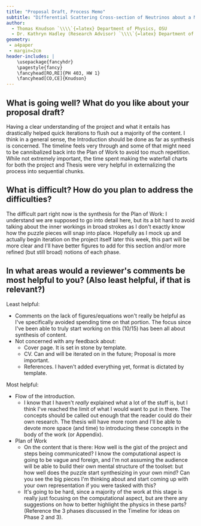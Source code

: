 ```yaml
---
title: "Proposal Draft, Process Memo"
subtitle: "Differential Scattering Cross-section of Neutrinos about a Massive Object (Working Title)"
author:
  - Thomas Knudson `\\\\`{=latex} Department of Physics, OSU
  - Dr. Kathryn Hadley (Research Advisor) `\\\\`{=latex} Department of Physics, OSU
geometry:
 - a4paper
 - margin=2cm
header-includes: |
    \usepackage{fancyhdr}
    \pagestyle{fancy}
    \fancyhead[RO,RE]{PH 403, HW 1}
    \fancyhead[CO,CE]{Knudson}
---
```


## What is going well? What do you like about your proposal draft?

Having a clear understanding of the project and what it entails has drastically helped quick iterations to flush out a majority of the content. I think in a general sense, the Introduction should be done as far as synthesis is concerned. The timeline feels very through and some of that might need to be cannibalized back into the Plan of Work to avoid too much repetition. While not extremely important, the time spent making the waterfall charts for both the project and Thesis were very helpful in externalizing the process into sequential chunks.

## What is difficult? How do you plan to address the difficulties?

The difficult part right now is the synthesis for the Plan of Work: I understand we are supposed to go into detail here, but its a bit hard to avoid talking about the inner workings in broad strokes as I don't exactly know how the puzzle pieces will snap into place. Hopefully as I mock up and actually begin iteration on the project itself later this week, this part will be more clear and I'll have better figures to add for this section and/or more refined (but still broad) notions of each phase.

## In what areas would a reviewer's comments be most helpful to you? (Also least helpful, if that is relevant?)

Least helpful:

- Comments on the lack of figures/equations won't really be helpful as I've specifically avoided spending time on that portion. The focus since I've been able to truly start working on this (10/15) has been all about synthesis of content.
- Not concerned with any feedback about:
  - Cover page. It is set in stone by template.
  - CV. Can and will be iterated on in the future; Proposal is more important.
  - References. I haven't added everything yet, format is dictated by template.

Most helpful:

- Flow of the introduction.
  - I know that I haven't *really* explained what a lot of the stuff is, but I think I've reached the limit of what I would want to put in there. The concepts should be called out enough that the reader could do their own research. The thesis will have more room and I'll be able to devote more space (and time) to introducing these concepts in the body of the work (or Appendix).
- Plan of Work
  - On the content that is there: How well is the gist of the project and steps being communicated? I know the computational aspect is going to be vague and foreign, and I'm not assuming the audience will be able to build their own mental structure of the toolset: but how well does the puzzle start synthesizing in your own mind? Can you see the big pieces I'm thinking about and start coming up with your own representation if you were tasked with this?
  - It's going to be hard, since a majority of the work at this stage is really just focusing on the computational aspect, but are there any suggestions on how to better highlight the physics in these parts? (Reference the 3 phases discussed in the Timeline for ideas on Phase 2 and 3).
